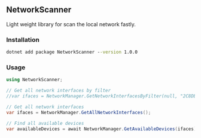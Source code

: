 ## NetworkScanner

Light weight library for scan the local network fastly. 

### Installation

```cmd
dotnet add package NetworkScanner --version 1.0.0
```

### Usage

```csharp
using NetworkScanner;

// Get all network interfaces by filter
//var ifaces = NetworkManager.GetNetworkInterfacesByFilter(null, "2C8DB19E1BA5");

// Get all network interfaces
var ifaces = NetworkManager.GetAllNetworkInterfaces();

// Find all available devices
var availableDevices = await NetworkManager.GetAvailableDevices(ifaces);
```